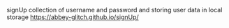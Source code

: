 signUp
collection of username and password and storing user data in local storage
https://abbey-glitch.github.io/signUp/
